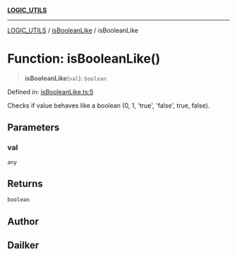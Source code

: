 [**LOGIC_UTILS**](../../README.md)

***

[LOGIC_UTILS](../../README.md) / [isBooleanLike](../README.md) / isBooleanLike

# Function: isBooleanLike()

> **isBooleanLike**(`val`): `boolean`

Defined in: [isBooleanLike.ts:5](https://github.com/dailker/everyutil/blob/9768d00ced16ec8f4705df34c2fe47f2b1b47121/src/logic/isBooleanLike.ts#L5)

Checks if value behaves like a boolean (0, 1, 'true', 'false', true, false).

## Parameters

### val

`any`

## Returns

`boolean`

## Author

## Dailker
